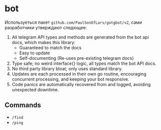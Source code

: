 # bot

Используеться пакет `github.com/PaulSonOfLars/gotgbot/v2`, сами разработчики утверждают следющее:

1. All telegram API types and methods are generated from the bot api docs, which makes this library:
    - Guaranteed to match the docs
    - Easy to update
    - Self-documenting (Re-uses pre-existing telegram docs)
2. Type safe; no weird interface{} logic, all types match the bot API docs.
3. No third party library bloat; only uses standard library.
4. Updates are each processed in their own go routine, encouraging concurrent processing, and keeping your bot responsive.
5. Code panics are automatically recovered from and logged, avoiding unexpected downtime.

## Commands

 - `/find`
 - `/ping`